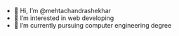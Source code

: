 - 👋 Hi, I’m @mehtachandrashekhar
- 👀 I’m interested in web developing
- 🌱 I’m currently pursuing computer engineering degree
<!---
mehtachandrashekhar/mehtachandrashekhar is a ✨ special ✨ repository because its `README.md` (this file) appears on your GitHub profile.
You can click the Preview link to take a look at your changes.
--->
